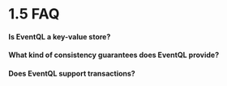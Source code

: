 1.5 FAQ
=======

#### Is EventQL a key-value store?

#### What kind of consistency guarantees does EventQL provide?

#### Does EventQL support transactions?
